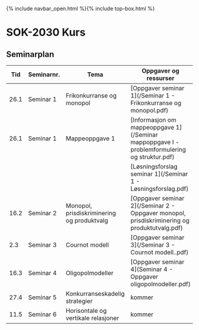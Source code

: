 {% include navbar_open.html %}{% include top-box.html %}
# SOK-2030 Kurs    

## Seminarplan   



|Tid | Seminarnr. | Tema                        |  Oppgaver og ressurser  |
|----|------------|-----------------------------|-------------------------|
| 26.1|  Seminar 1 | Frikonkurranse og monopol   | [Oppgaver seminar 1](/Seminar 1 - Frikonkurranse og monopol.pdf)     |
| 26.1| Seminar 1  | Mappeoppgave 1              | [Informasjon om mappeoppgave 1](/Seminar mappoppgave I - problemformulering og struktur.pdf)|
|      |           |                             |[Løsningsforslag seminar 1](/Seminar 1 - Løsningsforslag.pdf)|
| 16.2| Seminar 2 | Monopol, prisdiskriminering og produktvalg| [Oppgaver seminar 2](/Seminar 2 - Oppgaver monopol, prisdiskriminering og produktutvalg.pdf)|      
| 2.3| Seminar 3  | Cournot modell              | [Oppgaver seminar 3](/Seminar 3 - Cournot modell..pdf)             |
| 16.3| Seminar 4 | Oligopolmodeller            | [Oppgaver seminar 4](Seminar 4 - Oppgaver oligopolmodeller.pdf)    |
|27.4| Seminar 5   |Konkurranseskadelig strategier| kommer  |
|11.5| Seminar 6   |Horisontale og vertikale relasjoner|  kommer |
 
